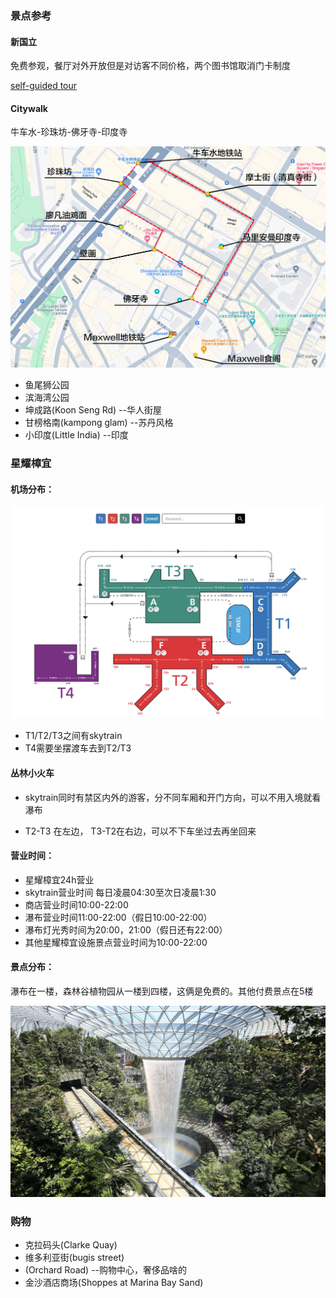 

### 景点参考

#### 新国立

免费参观，餐厅对外开放但是对访客不同价格，两个图书馆取消门卡制度

[self-guided tour](https://cde.nus.edu.sg/undergraduate/pre-university-engagement-campustours-selfguidedtour/)

#### Citywalk

牛车水-珍珠坊-佛牙寺-印度寺

![1481722232663_](assets/1481722232663_.png)



* 鱼尾狮公园
* 滨海湾公园
* 坤成路(Koon Seng Rd) --华人街屋
* 甘榜格南(kampong glam) --苏丹风格
* 小印度(Little India) --印度

### 星耀樟宜

#### 机场分布：

![image-20240730002113176](assets/image-20240730002113176.png)

* T1/T2/T3之间有skytrain
* T4需要坐摆渡车去到T2/T3

#### 丛林小火车

* skytrain同时有禁区内外的游客，分不同车厢和开门方向，可以不用入境就看瀑布

* T2-T3 在左边， T3-T2在右边，可以不下车坐过去再坐回来

#### 营业时间：

* 星耀樟宜24h营业
* skytrain营业时间 每日凌晨04:30至次日凌晨1:30
* 商店营业时间10:00-22:00
* 瀑布营业时间11:00-22:00（假日10:00-22:00）
* 瀑布灯光秀时间为20:00，21:00（假日还有22:00）
* 其他星耀樟宜设施景点营业时间为10:00-22:00

#### 景点分布：

瀑布在一楼，森林谷植物园从一楼到四楼，这俩是免费的。其他付费景点在5楼

![image-20240730003332085](assets/image-20240730003332085.png)

### 购物

* 克拉码头(Clarke Quay)
* 维多利亚街(bugis street)
* (Orchard Road) --购物中心，奢侈品啥的
* 金沙酒店商场(Shoppes at Marina Bay Sand)
